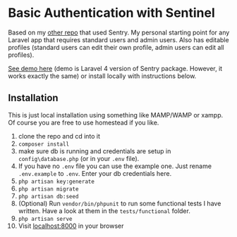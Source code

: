 # Basic Authentication with Sentinel

Based on my [other repo](https://github.com/drehimself/basic-auth-sentry) that used Sentry. My personal starting point for any Laravel app that requires standard users and admin users. Also has editable profiles (standard users can edit their own profile, admin users can edit all profiles).

[See demo here](http://authdemo.andremadarang.com/) (demo is Laravel 4 version of Sentry package. However, it works exactly the same) or install locally with instructions below.

## Installation

This is just local installation using something like MAMP/WAMP or xampp. Of course you are free to use homestead if you like.

1. clone the repo and cd into it
2. `composer install`
3. make sure db is running and credentials are setup in `config\database.php` (or in your `.env` file).
4. If you have no `.env` file you can use the example one. Just rename `.env.example` to `.env`. Enter your db credentials here.
5. `php artisan key:generate`
6. `php artisan migrate`
7. `php artisan db:seed`
8. (Optional) Run `vendor/bin/phpunit` to run some functional tests I have written. Have a look at them in the `tests/functional` folder.
9. `php artisan serve`
10. Visit [localhost:8000](http://localhost:8000) in your browser
